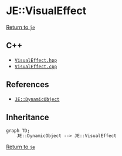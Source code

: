 # JE::VisualEffect

[Return to `je`](/docs/je.md)

## C++

- [`VisualEffect.hpp`](/src/je/VisualEffect.hpp)
- [`VisualEffect.cpp`](/src/je/VisualEffect.cpp)

## References

- [`JE::DynamicObject`](/docs/je/DynamicObject.md)

## Inheritance

```mermaid
graph TD;
    JE::DynamicObject --> JE::VisualEffect
```

[Return to `je`](/docs/je.md)